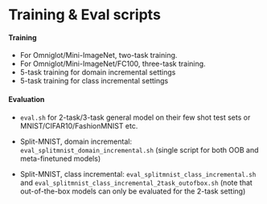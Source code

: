 # Training & Eval scripts

#### Training

* For Omniglot/Mini-ImageNet, two-task training.
* For Omniglot/Mini-ImageNet/FC100, three-task training.
* 5-task training for domain incremental settings
* 5-task training for class incremental settings

#### Evaluation

* `eval.sh` for 2-task/3-task general model on their few shot test sets or MNIST/CIFAR10/FashionMNIST etc.

* Split-MNIST, domain incremental: `eval_splitmnist_domain_incremental.sh` (single script for both OOB and meta-finetuned models)

* Split-MNIST, class incremental: `eval_splitmnist_class_incremental.sh` and `eval_splitmnist_class_incremental_2task_outofbox.sh`
(note that out-of-the-box models can only be evaluated for the 2-task setting)

